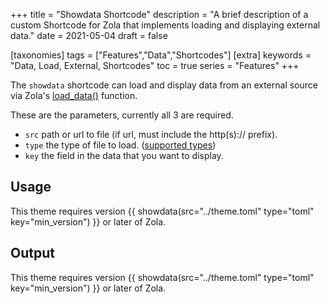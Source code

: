 +++
title = "Showdata Shortcode"
description = "A brief description of a custom Shortcode for Zola that implements loading and displaying external data."
date = 2021-05-04
draft = false

[taxonomies]
tags = ["Features","Data","Shortcodes"]
[extra]
keywords = "Data, Load, External, Shortcodes"
toc = true
series = "Features"
+++

The `showdata` shortcode can load and display data from an external source via Zola's [load_data()](https://www.getzola.org/documentation/templates/overview/#load-data) function.

<!-- more -->

These are the parameters, currently all 3 are required.

- `src` path or url to file (if url, must include the http(s):// prefix).
- `type` the type of file to load. ([supported types](https://www.getzola.org/documentation/templates/overview/#load-data))
- `key` the field in the data that you want to display.

## Usage

This theme requires version &#123;&#123; showdata(src="../theme.toml" type="toml" key="min_version") &#125;&#125; or later of Zola.

## Output

This theme requires version {{ showdata(src="../theme.toml" type="toml" key="min_version") }} or later of Zola.
